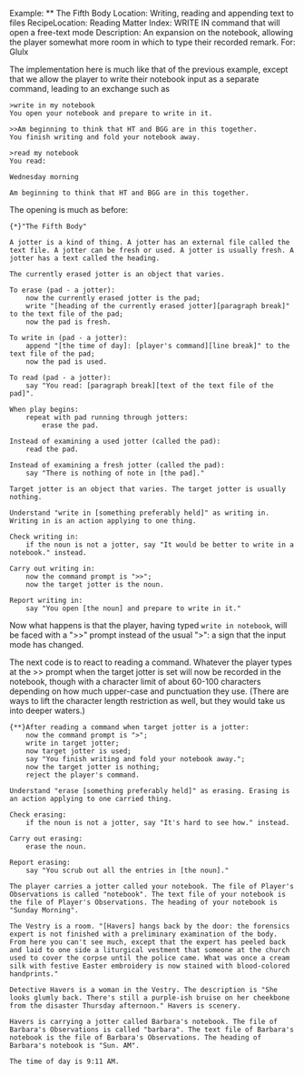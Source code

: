 Example: ** The Fifth Body
Location: Writing, reading and appending text to files
RecipeLocation: Reading Matter
Index: WRITE IN command that will open a free-text mode
Description: An expansion on the notebook, allowing the player somewhat more room in which to type their recorded remark.
For: Glulx

  
The implementation here is much like that of the previous example, except that we allow the player to write their notebook input as a separate command, leading to an exchange such as

  

``` transcript
>write in my notebook
You open your notebook and prepare to write in it.

>>Am beginning to think that HT and BGG are in this together.
You finish writing and fold your notebook away.

>read my notebook
You read:

Wednesday morning

Am beginning to think that HT and BGG are in this together.
```

  
The opening is much as before:

  

``` inform7
{*}"The Fifth Body"

A jotter is a kind of thing. A jotter has an external file called the text file. A jotter can be fresh or used. A jotter is usually fresh. A jotter has a text called the heading.

The currently erased jotter is an object that varies.

To erase (pad - a jotter):
	now the currently erased jotter is the pad;
	write "[heading of the currently erased jotter][paragraph break]" to the text file of the pad;
	now the pad is fresh.

To write in (pad - a jotter):
	append "[the time of day]: [player's command][line break]" to the text file of the pad;
	now the pad is used.

To read (pad - a jotter):
	say "You read: [paragraph break][text of the text file of the pad]".

When play begins:
	repeat with pad running through jotters:
		erase the pad.

Instead of examining a used jotter (called the pad):
	read the pad.

Instead of examining a fresh jotter (called the pad):
	say "There is nothing of note in [the pad]."

Target jotter is an object that varies. The target jotter is usually nothing.

Understand "write in [something preferably held]" as writing in. Writing in is an action applying to one thing.

Check writing in:
	if the noun is not a jotter, say "It would be better to write in a notebook." instead.

Carry out writing in:
	now the command prompt is ">>";
	now the target jotter is the noun.

Report writing in:
	say "You open [the noun] and prepare to write in it."
```

  
Now what happens is that the player, having typed ``write in notebook``, will be faced with a ">>" prompt instead of the usual ">": a sign that the input mode has changed.

  
The next code is to react to reading a command. Whatever the player types at the >> prompt when the target jotter is set will now be recorded in the notebook, though with a character limit of about 60-100 characters depending on how much upper-case and punctuation they use. (There are ways to lift the character length restriction as well, but they would take us into deeper waters.)

  

``` inform7
{**}After reading a command when target jotter is a jotter:
	now the command prompt is ">";
	write in target jotter;
	now target jotter is used;
	say "You finish writing and fold your notebook away.";
	now the target jotter is nothing;
	reject the player's command.

Understand "erase [something preferably held]" as erasing. Erasing is an action applying to one carried thing.

Check erasing:
	if the noun is not a jotter, say "It's hard to see how." instead.

Carry out erasing:
	erase the noun.

Report erasing:
	say "You scrub out all the entries in [the noun]."

The player carries a jotter called your notebook. The file of Player's Observations is called "notebook". The text file of your notebook is the file of Player's Observations. The heading of your notebook is "Sunday Morning".

The Vestry is a room. "[Havers] hangs back by the door: the forensics expert is not finished with a preliminary examination of the body. From here you can't see much, except that the expert has peeled back and laid to one side a liturgical vestment that someone at the church used to cover the corpse until the police came. What was once a cream silk with festive Easter embroidery is now stained with blood-colored handprints."

Detective Havers is a woman in the Vestry. The description is "She looks glumly back. There's still a purple-ish bruise on her cheekbone from the disaster Thursday afternoon." Havers is scenery.

Havers is carrying a jotter called Barbara's notebook. The file of Barbara's Observations is called "barbara". The text file of Barbara's notebook is the file of Barbara's Observations. The heading of Barbara's notebook is "Sun. AM".

The time of day is 9:11 AM.
```

